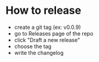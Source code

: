 # How to release

- create a git tag (ex: v0.0.9)
- go to Releases page of the repo
- click "Draft a new release"
- choose the tag
- write the changelog

